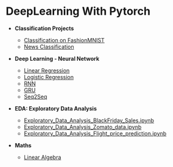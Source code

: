# DeepLearning With Pytorch

- **Classification Projects**
  - [Classification on FashionMNIST](https://github.com/Darshan2104/DeepLearning-with-Torch/blob/main/Introduction%20to%20PyTorch%20(Microsoft)/tutorial.ipynb)
  - [News Classification](https://github.com/Darshan2104/DeepLearning-with-Torch/blob/main/CaseStudy/AGNewsTextClassifier.ipynb)
  

- **Deep Learning - Neural Network**
  - [Linear Regression](https://github.com/Darshan2104/DeepLearning-with-Torch/blob/main/4.LinearRegression.ipynb)
  - [Logistic Regression](https://github.com/Darshan2104/DeepLearning-with-Torch/blob/main/5.LogisticRegression.ipynb)
  - [RNN](https://github.com/Darshan2104/DeepLearning-with-Torch/blob/main/6.RNN.ipynb)
  - [GRU](https://github.com/Darshan2104/DeepLearning-with-Torch/blob/main/7.GRU.ipynb)
  - [Seq2Seq](8.0.ipynb)

- **EDA: Exploratory Data Analysis**
  - [Exploratory_Data_Analysis_BlackFriday_Sales.ipynb](https://github.com/Darshan2104/DeepLearning-with-Torch/blob/main/EDA/Exploratory_Data_Analysis_BlackFriday_Sales.ipynb)
  - [Exploratory_Data_Analysis_Zomato_data.ipynb](https://github.com/Darshan2104/DeepLearning-with-Torch/blob/main/EDA/Exploratory_Data_Analysis_Zomato_data.ipynb)
  - [Exploratory_Data_Analysis_Flight_price_prediction.ipynb](https://github.com/Darshan2104/DeepLearning-with-Torch/blob/main/EDA/Exploratory_Data_Analysis_Flight_price_prediction.ipynb)


- **Maths**
  - [Linear Algebra](https://github.com/Darshan2104/DeepLearning-with-Torch/blob/main/linear_algebra.ipynb)

